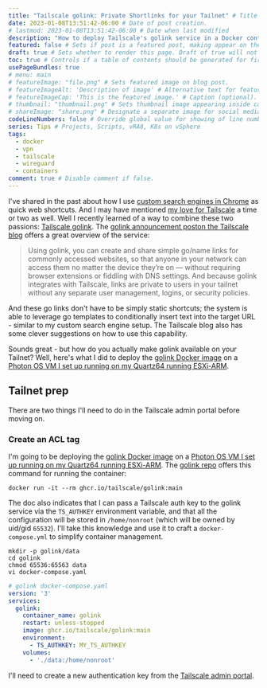 ```yaml
---
title: "Tailscale golink: Private Shortlinks for your Tailnet" # Title of the blog post.
date: 2023-01-08T13:51:42-06:00 # Date of post creation.
# lastmod: 2023-01-08T13:51:42-06:00 # Date when last modified
description: "How to deploy Tailscale's golink service in a Docker container."
featured: false # Sets if post is a featured post, making appear on the home page side bar.
draft: true # Sets whether to render this page. Draft of true will not be rendered.
toc: true # Controls if a table of contents should be generated for first-level links automatically.
usePageBundles: true
# menu: main
# featureImage: "file.png" # Sets featured image on blog post.
# featureImageAlt: 'Description of image' # Alternative text for featured image.
# featureImageCap: 'This is the featured image.' # Caption (optional).
# thumbnail: "thumbnail.png" # Sets thumbnail image appearing inside card on homepage.
# shareImage: "share.png" # Designate a separate image for social media sharing.
codeLineNumbers: false # Override global value for showing of line numbers within code block.
series: Tips # Projects, Scripts, vRA8, K8s on vSphere
tags:
  - docker
  - vpn
  - tailscale
  - wireguard
  - containers
comment: true # Disable comment if false.
---
```

I've shared in the past about how I use [custom search engines in Chrome](/abusing-chromes-custom-search-engines-for-fun-and-profit/) as quick web shortcuts. And I may have mentioned [my love for Tailscale](/tags/tailscale/) a time or two as well. Well I recently learned of a way to combine these two passions: [Tailscale golink](https://github.com/tailscale/golink). The [golink announcement poston the Tailscale blog](https://tailscale.com/blog/golink/) offers a great overview of the service:
> Using golink, you can create and share simple go/name links for commonly accessed websites, so that anyone in your network can access them no matter the device they’re on — without requiring browser extensions or fiddling with DNS settings. And because golink integrates with Tailscale, links are private to users in your tailnet without any separate user management, logins, or security policies. 

And these go links don't have to be simply static shortcuts; the system is able to leverage go templates to conditionally insert text into the target URL - similar to my custom search engine setup. The Tailscale blog also has some clever suggestions on how to use this capability. 

Sounds great - but how do you actually make golink available on your Tailnet? Well, here's what I did to deploy the [golink Docker image](https://github.com/tailscale/golink/pkgs/container/golink) on a [Photon OS VM I set up running on my Quartz64 running ESXi-ARM](/esxi-arm-on-quartz64/#workload-creation).

## Tailnet prep
There are two things I'll need to do in the Tailscale admin portal before moving on.
### Create an ACL tag



I'm going to be deploying the [golink Docker image](https://github.com/tailscale/golink/pkgs/container/golink) on a [Photon OS VM I set up running on my Quartz64 running ESXi-ARM](/esxi-arm-on-quartz64/#workload-creation). The [golink repo](https://github.com/tailscale/golink) offers this command for running the container:
```shell
docker run -it --rm ghcr.io/tailscale/golink:main
```

The doc also indicates that I can pass a Tailscale auth key to the golink service via the `TS_AUTHKEY` environment variable, and that all the configuration will be stored in `/home/nonroot` (which will be owned by uid/gid `65532`). I'll take this knowledge and use it to craft a `docker-compose.yml` to simplify container management.

```shell
mkdir -p golink/data
cd golink
chmod 65536:65563 data
vi docker-compose.yaml
```

```yaml
# golink docker-compose.yaml
version: '3'
services:
  golink:
    container_name: golink
    restart: unless-stopped
    image: ghcr.io/tailscale/golink:main
    environment:
      - TS_AUTHKEY: MY_TS_AUTHKEY
    volumes:
      - './data:/home/nonroot'
```

I'll need to create a new authentication key from the [Tailscale admin portal](https://login.tailscale.com/admin/settings/keys).
